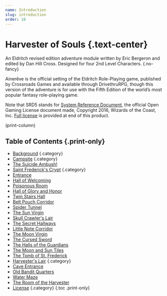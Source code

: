 ```yaml
---
name: Introduction
slug: introduction
order: 10
---
```


# Harvester of Souls {.text-center}

An Eldritch revised edition adventure module written by Eric Bergeron and edited by Dan Hill Cross. Designed for four 2nd Level Characters. {.no-fancy}

Ainerêve is the official setting of the Eldritch Role-Playing game, published by Crossroads Games and available through DrivethruRPG, though this version of the adventure is for use with the Fifth Edition of the world’s most popular fantasy role-playing game.

Note that SRD5 stands for [System Reference Document](https://dnd.wizards.com/articles/features/systems-reference-document-srd), the official Open Gaming License document made, Copyright 2016, Wizards of the Coast, Inc. [Full license](license) is provided at end of this product.

(print-column)

## Table of Contents {.print-only}

- [Background](background) {.category}
- [Campsite](campsite) {.category}
- [The Suicide Ambush!](campsite-the-suicide-ambush)
- [Saint Frederick's Crypt](saint-fredericks-crypt) {.category}
- [Entrance](saint-fredericks-crypt-1-entrance)
- [Hall of Welcoming](saint-fredericks-crypt-2-hall-of-welcoming)
- [Poisonous Room](saint-fredericks-crypt-3-poisonous-trap-room)
- [Hall of Glory and Honor](saint-fredericks-crypt-4-hall-of-glory-and-honor)
- [Twin Stairs Hall](saint-fredericks-crypt-5-twin-stairs-hall)
- [Belt Pouch Corridor](saint-fredericks-crypt-6-belt-pouch-corridor)
- [Spider Tunnel](saint-fredericks-crypt-7-spider-tunnel)
- [The Sun Virgin](saint-fredericks-crypt-8-the-sun-virgin)
- [Skull Crawler's Lair](saint-fredericks-crypt-9-skull-crawlers-lair)
- [The Secret Hallways](saint-fredericks-crypt-10-the-secret-hallways)
- [Little Note Corridor](saint-fredericks-crypt-11-little-note-corridor)
- [The Moon Virgin](saint-fredericks-crypt-12-the-moon-virgin)
- [The Cursed Sword](saint-fredericks-crypt-13-the-cursed-sword)
- [The Halls of the Guardians](saint-fredericks-crypt-14-the-halls-of-the-guardians)
- [The Moon and Sun Tiles](saint-fredericks-crypt-15-the-moon-and-sun-tiles)
- [The Tomb of St. Frederick](saint-fredericks-crypt-16-the-tomb-of-st-frederick)
- [Harvester's Lair](harvesters-lair) {.category}
- [Cave Entrance](harvesters-lair-1-cave-entrance)
- [Old Bandit Quarters](harvesters-lair-2-old-bandit-quarters)
- [Water Maze](harvesters-lair-3-water-maze)
- [The Room of the Harvester](harvesters-lair-4-the-room-of-the-harvester-and-conclusion)
- [License](license) {.category}
{.toc .print-only}